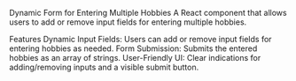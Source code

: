 Dynamic Form for Entering Multiple Hobbies
A React component that allows users to add or remove input fields for entering multiple hobbies.

Features
Dynamic Input Fields: Users can add or remove input fields for entering hobbies as needed.
Form Submission: Submits the entered hobbies as an array of strings.
User-Friendly UI: Clear indications for adding/removing inputs and a visible submit button.